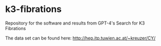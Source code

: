 # k3-fibrations
Repository for the software and results from GPT-4's Search for K3 Fibrations

The data set can be found here: http://hep.itp.tuwien.ac.at/~kreuzer/CY/
